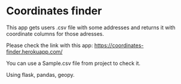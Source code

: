# Coordinates finder
This app gets users .csv file with some addresses and returns it with coordinate columns for those adresses.

Please check the link with this app: https://coordinates-finder.herokuapp.com/

You can use a Sample.csv file from project to check it.

Using flask, pandas, geopy.
